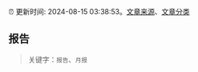:alarm_clock: 更新时间: 2024-08-15 03:38:53。[文章来源](/README.md)、[文章分类](/TAGS.md)

## 报告


> 关键字：`报告`、`月报`



